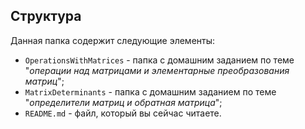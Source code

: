 ## Структура

Данная папка содержит следующие элементы:

* `OperationsWithMatrices` - папка с домашним заданием по теме "*операции над матрицами и элементарные преобразования матриц*";
* `MatrixDeterminants` - папка с домашним заданием по теме "*определители матриц и обратная матрица*";
* `README.md` - файл, который вы сейчас читаете.